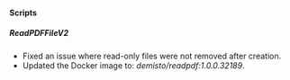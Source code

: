 #### Scripts
##### ReadPDFFileV2
- Fixed an issue where read-only files were not removed after creation.
- Updated the Docker image to: *demisto/readpdf:1.0.0.32189*.